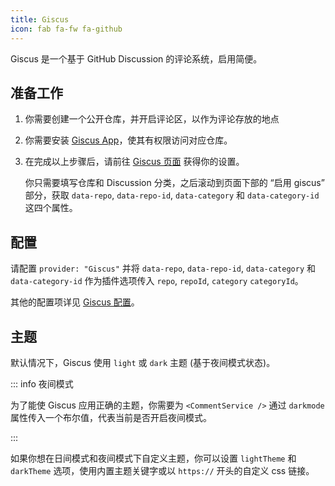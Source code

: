 ```yaml
---
title: Giscus
icon: fab fa-fw fa-github
---
```


Giscus 是一个基于 GitHub Discussion 的评论系统，启用简便。

<!-- more -->

## 准备工作

1. 你需要创建一个公开仓库，并开启评论区，以作为评论存放的地点
1. 你需要安装 [Giscus App](https://github.com/apps/giscus)，使其有权限访问对应仓库。
1. 在完成以上步骤后，请前往 [Giscus 页面](https://giscus.app/zh-CN) 获得你的设置。

   你只需要填写仓库和 Discussion 分类，之后滚动到页面下部的 “启用 giscus” 部分，获取 `data-repo`, `data-repo-id`, `data-category` 和 `data-category-id` 这四个属性。

## 配置

请配置 `provider: "Giscus"` 并将 `data-repo`, `data-repo-id`, `data-category` 和 `data-category-id` 作为插件选项传入 `repo`, `repoId`, `category` `categoryId`。

其他的配置项详见 [Giscus 配置](../config/giscus.md)。

## 主题

默认情况下，Giscus 使用 `light` 或 `dark` 主题 (基于夜间模式状态)。

::: info 夜间模式

为了能使 Giscus 应用正确的主题，你需要为 `<CommentService />` 通过 `darkmode` 属性传入一个布尔值，代表当前是否开启夜间模式。

:::

如果你想在日间模式和夜间模式下自定义主题，你可以设置 `lightTheme` 和 `darkTheme` 选项，使用内置主题关键字或以 `https://` 开头的自定义 css 链接。
